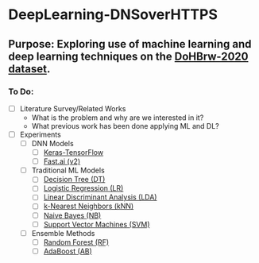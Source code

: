 # DeepLearning-DNSoverHTTPS  
## Purpose: Exploring use of machine learning and deep learning techniques on the [DoHBrw-2020 dataset](https://www.unb.ca/cic/datasets/dohbrw-2020.html).  

### To Do:
- [ ] Literature Survey/Related Works
  - What is the problem and why are we interested in it?  
  - What previous work has been done applying ML and DL?
- [ ] Experiments  
  - [ ] DNN Models
    - [ ] [Keras-TensorFlow](https://keras.io/)
    - [ ] [Fast.ai (v2)](https://docs.fast.ai/quick_start.html)
  - [ ] Traditional ML Models
    - [ ] [Decision Tree (DT)](https://scikit-learn.org/stable/modules/generated/sklearn.tree.DecisionTreeClassifier.html)
    - [ ] [Logistic Regression (LR)](https://scikit-learn.org/stable/modules/generated/sklearn.linear_model.LinearRegression.html)
    - [ ] [Linear Discriminant Analysis (LDA)](https://scikit-learn.org/stable/modules/generated/sklearn.discriminant_analysis.LinearDiscriminantAnalysis.html)
    - [ ] [k-Nearest Neighbors (kNN)](https://scikit-learn.org/stable/modules/generated/sklearn.neighbors.KNeighborsClassifier.html)
    - [ ] [Naive Bayes (NB)](https://scikit-learn.org/stable/modules/generated/sklearn.naive_bayes.GaussianNB.html)
    - [ ] [Support Vector Machines (SVM)](https://scikit-learn.org/stable/modules/generated/sklearn.svm.SVC.html)
  - [ ] Ensemble Methods
    - [ ] [Random Forest (RF)](https://scikit-learn.org/stable/modules/generated/sklearn.ensemble.RandomForestClassifier.html)
    - [ ] [AdaBoost (AB)](https://scikit-learn.org/stable/modules/generated/sklearn.ensemble.AdaBoostClassifier.html)

